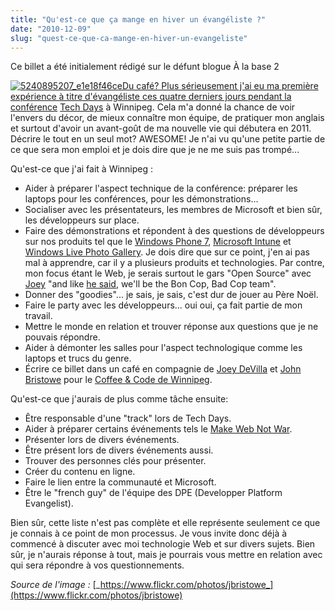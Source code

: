 ```yaml
---
title: "Qu'est-ce que ça mange en hiver un évangéliste ?"
date: "2010-12-09"
slug: "quest-ce-que-ca-mange-en-hiver-un-evangeliste"
---
```


Ce billet a été initialement rédigé sur le défunt blogue À la base 2

[![](images/5240895207_e1e18f46ce.jpg "5240895207_e1e18f46ce")Du café? Plus sérieusement j'ai eu ma première expérience à titre d'évangéliste ces quatre derniers jours pendant la conférence](http://fred.dev/content/uploads/2010/12/5240895207_e1e18f46ce.jpg) [Tech Days](https://www.techdays.ca/ "Site Web de Tech Days") à Winnipeg. Cela m'a donné la chance de voir l'envers du décor, de mieux connaître mon équipe, de pratiquer mon anglais et surtout d'avoir un avant-goût de ma nouvelle vie qui débutera en 2011. Décrire le tout en un seul mot? AWESOME! Je n'ai vu qu'une petite partie de ce que sera mon emploi et je dois dire que je ne me suis pas trompé...

Qu'est-ce que j'ai fait à Winnipeg :

- Aider à préparer l'aspect technique de la conférence: préparer les laptops pour les conférences, pour les démonstrations...
- Socialiser avec les présentateurs, les membres de Microsoft et bien sûr, les développeurs sur place.
- Faire des démonstrations et répondent à des questions de développeurs sur nos produits tel que le [Windows Phone 7](https://www.microsoft.com/windowsphone/fr-ca/default.aspx "Site Web du Windows Phone 7"), [Microsoft Intune](https://www.microsoft.com/online/windows-intune.aspx "Site Web de Microsoft Intune") et [Windows Live Photo Gallery](https://explore.live.com/windows-live-photo-gallery?os=other "Site Web de l'application Windows Live Photo Gallery"). Je dois dire que sur ce point, j'en ai pas mal à apprendre, car il y a plusieurs produits et technologies. Par contre, mon focus étant le Web, je serais surtout le gars "Open Source" avec [Joey](https://twitter.com/AccordionGuy "Compte Twitter de Joey DeVilla") "and like [he said](https://twitter.com/AccordionGuy/status/9308850817601536 "Tweet de Joey DeVilla parlant de Bon Cop Bad Cop"), we'll be the Bon Cop, Bad Cop team".
- Donner des "goodies"... je sais, je sais, c'est dur de jouer au Père Noël.
- Faire le party avec les développeurs... oui oui, ça fait partie de mon travail.
- Mettre le monde en relation et trouver réponse aux questions que je ne pouvais répondre.
- Aider à démonter les salles pour l'aspect technologique comme les laptops et trucs du genre.
- Écrire ce billet dans un café en compagnie de [Joey DeVilla](https://www.joeydevilla.com/ "Blogue personnel de Joey DeVilla") et [John Bristowe](https://www.bristowe.com/ "Blogue de John Bristowe") pour le [Coffee & Code de Winnipeg](https://blogs.msdn.com/b/cdndevs/archive/2010/12/05/techdays-winnipeg-coffee-and-code-winnipeg-this-week.aspx "Billet parlant du Coffee & Code de Winnipeg").

Qu'est-ce que j'aurais de plus comme tâche ensuite:

- Être responsable d'une "track" lors de Tech Days.
- Aider à préparer certains événements tels le [Make Web Not War](https://www.webnotwar.ca/ "Site Web de la conférence Make Web Not War").
- Présenter lors de divers événements.
- Être présent lors de divers événements aussi.
- Trouver des personnes clés pour présenter.
- Créer du contenu en ligne.
- Faire le lien entre la communauté et Microsoft.
- Être le "french guy" de l'équipe des DPE (Developper Platform Evangelist).

Bien sûr, cette liste n'est pas complète et elle représente seulement ce que je connais à ce point de mon processus. Je vous invite donc déjà à commencé à discuter avec moi technologie Web et sur divers sujets. Bien sûr, je n'aurais réponse à tout, mais je pourrais vous mettre en relation avec qui sera répondre à vos questionnements.

_Source de l'image :_ [_https://www.flickr.com/photos/jbristowe_](https://www.flickr.com/photos/jbristowe)
